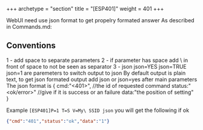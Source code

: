 +++
archetype = "section"
title = "[ESP401]"
weight = 401
+++

WebUI need use json format to get propelry formated answer
As described in Commands.md:

## Conventions

1 - add space to separate parameters
2 - if parameter has space add \\ in front of space to not be seen as separator
3 - json json=YES json=TRUE json=1 are paremeters to switch output to json
By default output is plain text, to get json formated output
add json or json=yes after main parameters  
The json format is {
cmd:"<401>", //the id of requested command
status:"<ok/error>" //give if it is success or an failure
data:"the position of setting"
}

Example
`[ESP401]P=1 T=S V=My\ SSID json`
you will get the following if ok
```json
{"cmd":"401","status":"ok","data":"1"}
```
